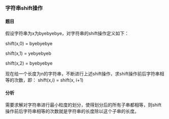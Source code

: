 ### 字符串shift操作

#### 题目
假设字符串为x为byebyebye，对字符串的shift操作定义如下：

shift(x,0) = byebyebye

shift(x,1) = yebyebyeb

shift(x,2) = byebyebye

现在给一个长度为n的字符串，不断进行上述shift操作，求shift操作前后字符串相等的次数，即：
shift(x,i) = shift(x, i+1)

#### 分析
需要求解对字符串进行最小粒度的划分，使得划分后的所有子串都相等，则shift操作前后字符串相等的次数就是字符串的长度除以这个子串的长度。
